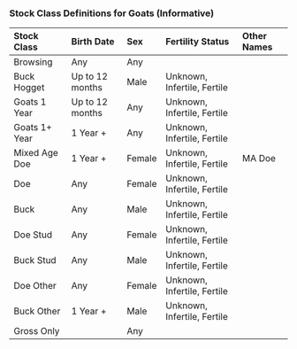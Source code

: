 ### Stock Class Definitions for Goats (Informative)

Stock Class | Birth Date | Sex | Fertility Status | Other Names
:---------- | :--------- | :-- | :--------------- | :----------
Browsing | Any | Any		
Buck Hogget | Up to 12 months | Male | Unknown, Infertile, Fertile	
Goats 1 Year | Up to 12 months | Any | Unknown, Infertile, Fertile	
Goats 1+ Year | 1 Year + | Any | Unknown, Infertile, Fertile	
Mixed Age Doe | 1 Year + | Female | Unknown, Infertile, Fertile | MA Doe
Doe | Any | Female | Unknown, Infertile, Fertile	
Buck | Any | Male | Unknown, Infertile, Fertile	
Doe Stud | Any | Female | Unknown, Infertile, Fertile	
Buck Stud | Any | Male | Unknown, Infertile, Fertile	
Doe Other | Any | Female | Unknown, Infertile, Fertile	
Buck Other | 1 Year + | Male | Unknown, Infertile, Fertile	
Gross Only | | Any | | 

